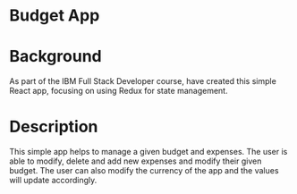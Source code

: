 # Budget App

# Background

As part of the IBM Full Stack Developer course, have created this
simple React app, focusing on using Redux for state management.

# Description

This simple app helps to manage a given budget and expenses. The user is
able to modify, delete and add new expenses and modify their given budget.
The user can also modify the currency of the app and the values will update
accordingly.
